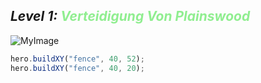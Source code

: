 ## ***Level 1:***  <span style="color: lightgreen">***Verteidigung Von Plainswood***



![MyImage](Welt-2-Level-1.png)


```Javascript
hero.buildXY("fence", 40, 52);
hero.buildXY("fence", 40, 20);
```